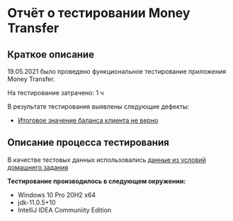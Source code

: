 # Отчёт о тестировании Money Transfer #
## Краткое описание
19.05.2021 было проведено функциональное тестирование приложения Money Transfer.

На тестирование затрачено: 1 ч

В результате тестирования выявлены следующие дефекты:

* [Итоговое значение баланса клиента не верно](https://github.com/svetlanachudesnova/MoneyTransfer/issues/1)
## Описание процесса тестирования
В качестве тестовых данных использовались [данные из условий домашнего задания](https://github.com/netology-code/javaqa-homeworks/tree/master/programming)

**Тестирование производилось в следующем окружении:**
* Windows 10 Pro 20H2 x64
* jdk-11.0.5+10
* IntelliJ IDEA Communiity Edition